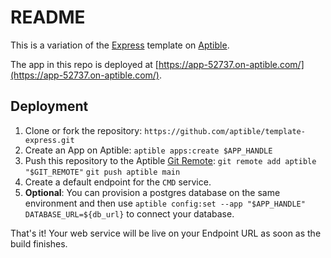 # README

This is a variation of the [Express](https://expressjs.com/) template on [Aptible](https://aptible.com).

The app in this repo is deployed at [https://app-52737.on-aptible.com/](https://app-52737.on-aptible.com/).

## Deployment

1. Clone or fork the repository: `https://github.com/aptible/template-express.git`
2. Create an App on Aptible: `aptible apps:create $APP_HANDLE` 
3. Push this repository to the Aptible [Git Remote](https://deploy-docs.aptible.com/docs/git-remote):
`git remote add aptible "$GIT_REMOTE"`
`git push aptible main`
4. Create a default endpoint for the `CMD` service.
5. **Optional**: You can provision a postgres database on the same environment and then use `aptible config:set --app "$APP_HANDLE" DATABASE_URL=${db_url}` to connect your database.

That's it! Your web service will be live on your Endpoint URL as soon as the build finishes.
